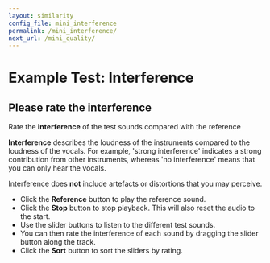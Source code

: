 ```yaml
---
layout: similarity
config_file: mini_interference
permalink: /mini_interference/
next_url: /mini_quality/
---
```


# Example Test: Interference

## Please rate the interference

Rate the **interference** of the test sounds compared with the reference

**Interference** describes the loudness of the instruments compared to the
loudness of the vocals. For example, 'strong interference' indicates a strong
contribution from other instruments, whereas 'no interference' means that you
can only hear the vocals. 

Interference does **not** include artefacts or distortions that you may
perceive.

- Click the **Reference** button to play the reference sound.
- Click the **Stop** button to stop playback. This will also reset the audio to the start.
- Use the slider buttons to listen to the different test sounds. 
- You can then rate the interference of each sound by dragging the slider button along the track.
- Click the **Sort** button to sort the sliders by rating.
